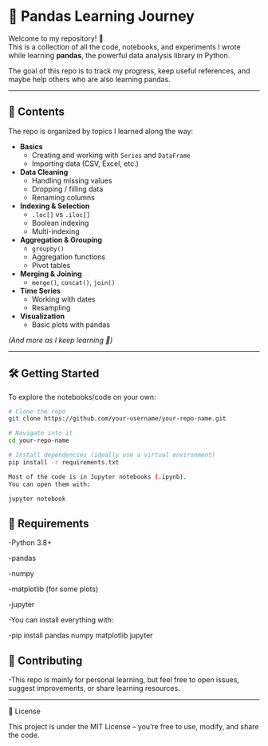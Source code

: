 # 🐼 Pandas Learning Journey

Welcome to my repository! 🎉  
This is a collection of all the code, notebooks, and experiments I wrote while learning **pandas**, the powerful data analysis library in Python.  

The goal of this repo is to track my progress, keep useful references, and maybe help others who are also learning pandas.  

---

## 📂 Contents

The repo is organized by topics I learned along the way:

- **Basics**
  - Creating and working with `Series` and `DataFrame`
  - Importing data (CSV, Excel, etc.)
- **Data Cleaning**
  - Handling missing values
  - Dropping / filling data
  - Renaming columns
- **Indexing & Selection**
  - `.loc[]` vs `.iloc[]`
  - Boolean indexing
  - Multi-indexing
- **Aggregation & Grouping**
  - `groupby()`
  - Aggregation functions
  - Pivot tables
- **Merging & Joining**
  - `merge()`, `concat()`, `join()`
- **Time Series**
  - Working with dates
  - Resampling
- **Visualization**
  - Basic plots with pandas

*(And more as I keep learning 🚀)*

---

## 🛠️ Getting Started

To explore the notebooks/code on your own:

```bash
# Clone the repo
git clone https://github.com/your-username/your-repo-name.git

# Navigate into it
cd your-repo-name

# Install dependencies (ideally use a virtual environment)
pip install -r requirements.txt

Most of the code is in Jupyter notebooks (.ipynb).
You can open them with:

jupyter notebook

```
## 📖 Requirements

-Python 3.8+

-pandas

-numpy

-matplotlib (for some plots)

-jupyter

-You can install everything with:

-pip install pandas numpy matplotlib jupyter

## 🤝 Contributing

-This repo is mainly for personal learning, but feel free to open issues, suggest improvements, or share learning resources.

---


📜 License

This project is under the MIT License – you’re free to use, modify, and share the code. 
 
